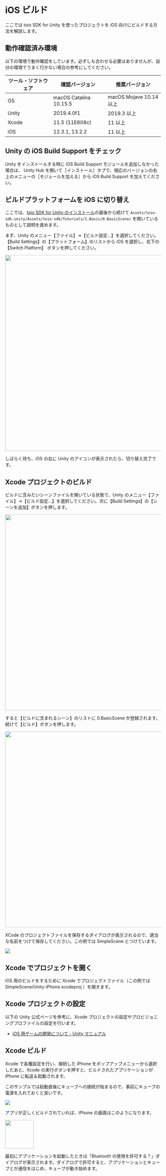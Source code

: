 # iOS ビルド

ここでは toio SDK for Unity を使ったプロジェクトを iOS 向けにビルドする方法を解説します。

## 動作確認済み環境

以下の環境で動作確認をしています。必ずしも合わせる必要はありませんが、自分の環境でうまく行かない場合の参考にしてください。

| ツール・ソフトウェア | 確認バージョン         | 推奨バージョン          |
| -------------------- | ---------------------- | ----------------------- |
| OS                   | macOS Catalina 10.15.5 | macOS Mojave 10.14 以上 |
| Unity                | 2019.4.0f1             | 2019.3 以上             |
| Xcode                | 11.5 (11E608c)         | 11 以上                 |
| iOS                  | 12.3.1, 13.2.2         | 11 以上                 |

## Unity の iOS Build Support をチェック

Unity をインストールする時に iOS Build Support モジュールを追加しなかった場合は、 Unity Hub を開いて［インストール］タブで、相応のバージョンの右上のメニューの［モジュールを加える］から iOS Build Support を加えてください。

## ビルドプラットフォームを iOS に切り替え

ここでは、[toio SDK for Unity のインストール](download_sdk.md)の最後から続けて `Assets/toio-sdk-unity/Assets/toio-sdk/Tutorials/1.Basic/0.BasicScene/` を開いているものとして説明を進めます。

まず、Unity のメニュー【ファイル】→【ビルド設定...】を選択してください。【Build Settings】の【プラットフォーム】のリストから iOS を選択し、右下の 【Switch Platform】 ボタンを押してください。

<img width=632 src="res/build_ios/1.png">

しばらく待ち、iOS の右に Unity のアイコンが表示されたら、切り替え完了です。

## Xcode プロジェクトのビルド

ビルドに含みたいシーンファイルを開いている状態で、Unity のメニュー【ファイル】→【ビルド設定...】を選択してください。次に【Build Settings】の【シーンを追加】ボタンを押します。

<img width=632 src="res/build_ios/3.png">

すると【ビルドに含まれるシーン】のリストに 0.BasicScene が登録されます。続けて【ビルド】ボタンを押します。

<img width=632 src="res/build_ios/4.png">

XCode のプロジェクトファイルを保存するダイアログが表示されるので、適当な名前をつけて保存してください。この例では SimpleScene とつけています。

<img src="res/build_ios/5.png">

## Xcode でプロジェクトを開く

iOS 用のビルドをするために Xcode でプロジェクトファイル（この例では SimpleScene/Unity-iPhone.xcodeproj ）を開きます。

## Xcode プロジェクトの設定

以下の Unity 公式ページを参考に、Xcode プロジェクトの設定やプロビジョニングプロファイルの設定を行います。

- [iOS 用ゲームの開発について \- Unity マニュアル](https://docs.unity3d.com/ja/2019.4/Manual/iphone-GettingStarted.html)

## Xcode ビルド

Xcode で各種設定を行い、接続した iPhone をポップアップメニューから選択したあと、Xcode の実行ボタンを押すと、ビルドされたアプリケーションが iPhone に転送＆起動されます。

このサンプルでは起動直後にキューブへの接続が始まるので、事前にキューブの電源を入れておくと良いです。

<img src="res/build_ios/6.png">

アプリが正しくビルドされていれば、iPhone の画面はこのようになります。

<img width=92 src="res/build_ios/7.png">

最初にアプリケーションを起動したときは「Bluetooth の使用を許可する？」ダイアログが表示されます。ダイアログで許可すると、アプリケーションとキューブとが通信をはじめ、キューブが動き始めます。
